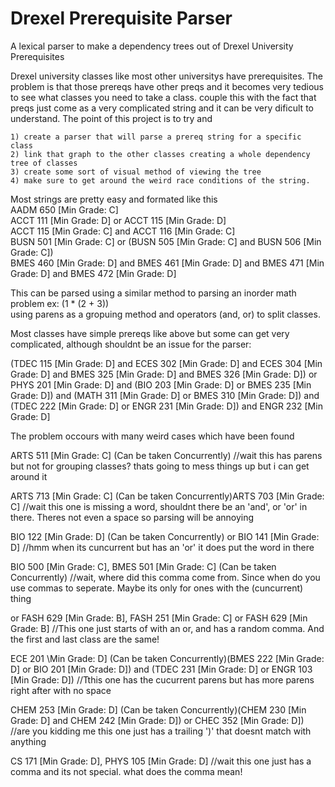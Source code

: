 # Drexel Prerequisite Parser
A lexical parser to make a dependency trees out of Drexel University Prerequisites 
    
    
Drexel university classes like most other universitys have prerequisites. The problem is that those prereqs have other preqs and it becomes very tedious to see what classes you need to take a class. couple this with the fact that preqs just come as a very complicated string and it can be very dificult to understand. The point of this project is to try and    
    
    1) create a parser that will parse a prereq string for a specific class    
    2) link that graph to the other classes creating a whole dependency tree of classes     
    3) create some sort of visual method of viewing the tree
    4) make sure to get around the weird race conditions of the string.    


Most strings are pretty easy and formated like this    
AADM 650 [Min Grade: C]    
ACCT 111 [Min Grade: D] or ACCT 115 [Min Grade: D]    
ACCT 115 [Min Grade: C] and ACCT 116 [Min Grade: C]    
BUSN 501 [Min Grade: C] or (BUSN 505 [Min Grade: C] and BUSN 506 [Min Grade: C])    
BMES 460 [Min Grade: D] and BMES 461 [Min Grade: D] and BMES 471 [Min Grade: D] and BMES 472 [Min Grade: D]    
    

This can be parsed using a similar method to parsing an inorder math problem ex: (1 * (2 + 3))    
using parens as a gropuing method and operators (and, or) to split classes.   

Most classes have simple prereqs like above but some can get very complicated, although shouldnt be an issue for the parser:

(TDEC 115 [Min Grade: D] and ECES 302 [Min Grade: D] and ECES 304 [Min Grade: D] and BMES 325 [Min Grade: D] and BMES 326 [Min Grade: D]) or PHYS 201 [Min Grade: D] and (BIO 203 [Min Grade: D] or BMES 235 [Min Grade: D]) and (MATH 311 [Min Grade: D] or BMES 310 [Min Grade: D]) and (TDEC 222 [Min Grade: D] or ENGR 231 [Min Grade: D]) and ENGR 232 [Min Grade: D]     
     

The problem occours with many weird cases which have been found 

ARTS 511 \[Min Grade: C\] (Can be taken Concurrently)
//wait this has parens but not for grouping classes? thats going to mess things up but i can get around it

ARTS 713 \[Min Grade: C\] (Can be taken Concurrently)ARTS 703 [Min Grade: C]
//wait this one is missing a word, shouldnt there be an 'and', or 'or' in there. Theres not even a space so parsing will be annoying


BIO 122 \[Min Grade: D\] (Can be taken Concurrently) or BIO 141 [Min Grade: D]
//hmm when its cuncurrent but has an 'or' it does put the word in there

BIO 500 \[Min Grade: C\], BMES 501 \[Min Grade: C\] (Can be taken Concurrently)
//wait, where did this comma come from. Since when do you use commas to seperate. Maybe its only for ones with the (cuncurrent) thing

or FASH 629 [Min Grade: B], FASH 251 [Min Grade: C] or FASH 629 [Min Grade: B]
//This one just starts of with an or, and has a random comma. And the first and last class are the same!

ECE 201 \Min Grade: D\] (Can be taken Concurrently)(BMES 222 [Min Grade: D] or BIO 201 [Min Grade: D]) and (TDEC 231 [Min Grade: D] or ENGR 103 [Min Grade: D])
//Tthis one has the cucurrent parens but has more parens right after with no space 


CHEM 253 \[Min Grade: D\] (Can be taken Concurrently)(CHEM 230 [Min Grade: D] and CHEM 242 [Min Grade: D]) or CHEC 352 [Min Grade: D])
//are you kidding me this one just has a trailing ')' that doesnt match with anything

CS 171 [Min Grade: D], PHYS 105 [Min Grade: D]
//wait this one just has a comma and its not special. what does the comma mean!